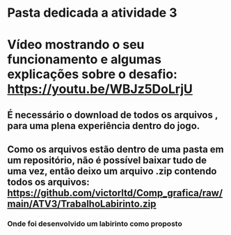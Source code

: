 # Pasta dedicada a atividade 3

# Vídeo mostrando o seu funcionamento e algumas explicações sobre o desafio: https://youtu.be/WBJz5DoLrjU



## É necessário o download de todos os arquivos , para uma plena experiência dentro do jogo. 

## Como os arquivos estão dentro de uma pasta em um repositório, não é possível baixar tudo de uma vez, então deixo um arquivo .zip contendo todos os arquivos: https://github.com/victorltd/Comp_grafica/raw/main/ATV3/TrabalhoLabirinto.zip



### Onde foi desenvolvido um labirinto como proposto

